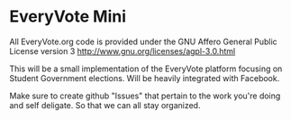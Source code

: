 # EveryVote Mini

All EveryVote.org code is provided under the GNU Affero General Public License version 3 http://www.gnu.org/licenses/agpl-3.0.html

This will be a small implementation of the EveryVote platform focusing on Student Government elections. Will be heavily integrated with Facebook.  

Make sure to create github "Issues" that pertain to the work you're doing and self deligate.  So that we can all stay organized.

